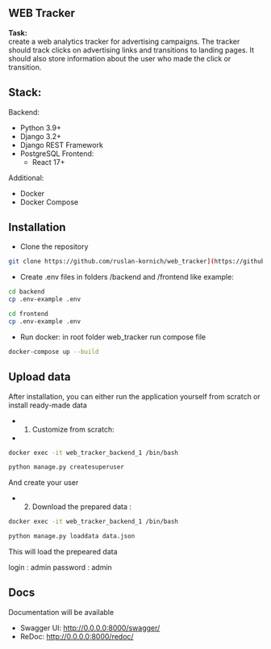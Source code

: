 ## WEB Tracker

**Task:**  
create a web analytics tracker for advertising campaigns. The tracker should track clicks on advertising links and transitions to landing pages. It should also store information about the user who made the click or transition.

## Stack:
Backend:
 - Python 3.9+
 - Django 3.2+
 - Django REST Framework
 - PostgreSQL
 Frontend:
   - React 17+

Additional:
- Docker
- Docker Compose

## Installation 

- Clone the repository


```bash
git clone https://github.com/ruslan-kornich/web_tracker](https://github.com/ruslan-kornich/web_tracker.git
```

- Create .env files in folders /backend and /frontend like example:

```bash
cd backend
cp .env-example .env

```

```bash
cd frontend
cp .env-example .env

```

- Run docker:
in root folder web_tracker
run compose file 

```bash
docker-compose up --build

```
## Upload data
After installation, you can either run the application yourself from scratch or install ready-made data 
- 1. Customize from scratch:
- 

```bash
docker exec -it web_tracker_backend_1 /bin/bash
```

```bash
python manage.py createsuperuser
```
And create your user

- 2. Download the prepared data :

```bash
docker exec -it web_tracker_backend_1 /bin/bash
```

```bash
python manage.py loaddata data.json
```

This will load the prepeared data 

login : admin
password : admin

## Docs

Documentation will be available 

- Swagger UI: http://0.0.0.0:8000/swagger/
- ReDoc: http://0.0.0.0:8000/redoc/
